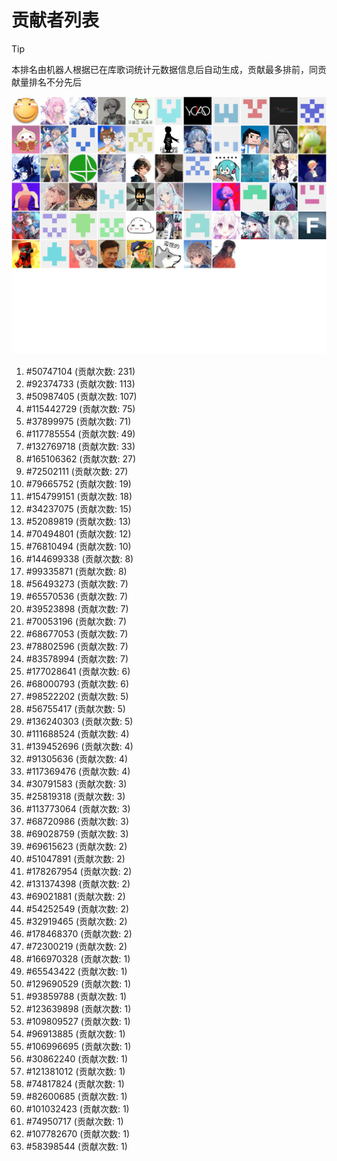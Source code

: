 # 贡献者列表

> [!TIP]
> 本排名由机器人根据已在库歌词统计元数据信息后自动生成，贡献最多排前，同贡献量排名不分先后

![贡献者头像画廊](./CONTRIBUTORS.svg)

1. #50747104 (贡献次数: 231)
2. #92374733 (贡献次数: 113)
3. #50987405 (贡献次数: 107)
4. #115442729 (贡献次数: 75)
5. #37899975 (贡献次数: 71)
6. #117785554 (贡献次数: 49)
7. #132769718 (贡献次数: 33)
8. #165106362 (贡献次数: 27)
9. #72502111 (贡献次数: 27)
10. #79665752 (贡献次数: 19)
11. #154799151 (贡献次数: 18)
12. #34237075 (贡献次数: 15)
13. #52089819 (贡献次数: 13)
14. #70494801 (贡献次数: 12)
15. #76810494 (贡献次数: 10)
16. #144699338 (贡献次数: 8)
17. #99335871 (贡献次数: 8)
18. #56493273 (贡献次数: 7)
19. #65570536 (贡献次数: 7)
20. #39523898 (贡献次数: 7)
21. #70053196 (贡献次数: 7)
22. #68677053 (贡献次数: 7)
23. #78802596 (贡献次数: 7)
24. #83578994 (贡献次数: 7)
25. #177028641 (贡献次数: 6)
26. #68000793 (贡献次数: 6)
27. #98522202 (贡献次数: 5)
28. #56755417 (贡献次数: 5)
29. #136240303 (贡献次数: 5)
30. #111688524 (贡献次数: 4)
31. #139452696 (贡献次数: 4)
32. #91305636 (贡献次数: 4)
33. #117369476 (贡献次数: 4)
34. #30791583 (贡献次数: 3)
35. #25819318 (贡献次数: 3)
36. #113773064 (贡献次数: 3)
37. #68720986 (贡献次数: 3)
38. #69028759 (贡献次数: 3)
39. #69615623 (贡献次数: 2)
40. #51047891 (贡献次数: 2)
41. #178267954 (贡献次数: 2)
42. #131374398 (贡献次数: 2)
43. #69021881 (贡献次数: 2)
44. #54252549 (贡献次数: 2)
45. #32919465 (贡献次数: 2)
46. #178468370 (贡献次数: 2)
47. #72300219 (贡献次数: 2)
48. #166970328 (贡献次数: 1)
49. #65543422 (贡献次数: 1)
50. #129690529 (贡献次数: 1)
51. #93859788 (贡献次数: 1)
52. #123639898 (贡献次数: 1)
53. #109809527 (贡献次数: 1)
54. #96913885 (贡献次数: 1)
55. #106996695 (贡献次数: 1)
56. #30862240 (贡献次数: 1)
57. #121381012 (贡献次数: 1)
58. #74817824 (贡献次数: 1)
59. #82600685 (贡献次数: 1)
60. #101032423 (贡献次数: 1)
61. #74950717 (贡献次数: 1)
62. #107782670 (贡献次数: 1)
63. #58398544 (贡献次数: 1)
